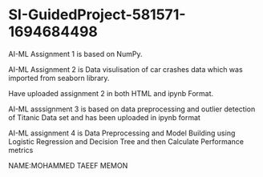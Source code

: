 # SI-GuidedProject-581571-1694684498
AI-ML Assignment 1 is based on NumPy.

AI-ML Assignment 2 is Data visulisation of car crashes data which was imported from seaborn library.

Have uploaded assignment 2 in both HTML and ipynb Format.

AI-ML asssignment 3 is based on data preprocessing and outlier detection of Titanic Data set and has been uploaded in ipynb format

AI-ML assignment 4 is Data Preprocessing and Model Building using Logistic Regression and Decision Tree and then Calculate Performance metrics

NAME:MOHAMMED TAEEF MEMON
